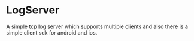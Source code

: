 # LogServer
A simple tcp log server which supports multiple clients and also there is a simple client sdk for android and ios.
